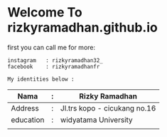 # Welcome To rizkyramadhan.github.io
first you can call me for more: 

```
instagram   : rizkyramadhan32_
facebook    : rizkyramadhanfr
```
```
My identities below :
```

|Nama|:   |Rizky Ramadhan   | 
|---|---|---|
| Address  | : | Jl.trs kopo - cicukang no.16   | 
|  education |  : |widyatama University   |
|   |   |   |


